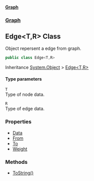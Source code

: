 #### [Graph](./index.md 'index')
### [Graph](./Graph.md 'Graph')
## Edge&lt;T,R&gt; Class
Object repersent a edge from graph.  
```csharp
public class Edge<T,R>
```
Inheritance [System.Object](https://docs.microsoft.com/en-us/dotnet/api/System.Object 'System.Object') &gt; [Edge&lt;T,R&gt;](./Graph-Edge-T_R-.md 'Graph.Edge&lt;T,R&gt;')  
#### Type parameters
<a name='Graph-Edge-T_R--T'></a>
`T`  
Type of node data.  
  
<a name='Graph-Edge-T_R--R'></a>
`R`  
Type of edge data.  
  
### Properties
- [Data](./Graph-Edge-T_R--Data.md 'Graph.Edge&lt;T,R&gt;.Data')
- [From](./Graph-Edge-T_R--From.md 'Graph.Edge&lt;T,R&gt;.From')
- [To](./Graph-Edge-T_R--To.md 'Graph.Edge&lt;T,R&gt;.To')
- [Weight](./Graph-Edge-T_R--Weight.md 'Graph.Edge&lt;T,R&gt;.Weight')
### Methods
- [ToString()](./Graph-Edge-T_R--ToString().md 'Graph.Edge&lt;T,R&gt;.ToString()')
